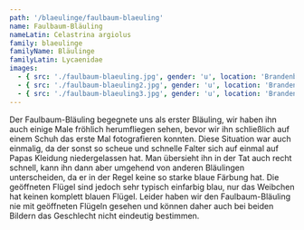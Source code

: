 ```yaml
---
path: '/blaeulinge/faulbaum-blaeuling'
name: Faulbaum-Bläuling
nameLatin: Celastrina argiolus
family: blaeulinge
familyName: Bläulinge
familyLatin: Lycaenidae
images:
  - { src: './faulbaum-blaeuling.jpg', gender: 'u', location: 'Brandenburg, bei Dollgow', author: Georg, date: '2016-07-02' }
  - { src: './faulbaum-blaeuling2.jpg', gender: 'u', location: 'Brandenburg, bei Dollgow', author: Karsten, date: '2016-07-02' }
  - { src: './faulbaum-blaeuling3.jpg', gender: 'u', location: 'Brandenburg, Heinrichsfelde', author: Georg, date: '2016-06-05' }
---
```


Der Faulbaum-Bläuling begegnete uns als erster Bläuling, wir haben ihn auch einige Male fröhlich herumfliegen sehen, bevor wir ihn schließlich auf einem Schuh das erste Mal fotografieren konnten. Diese Situation war auch einmalig, da der sonst so scheue und schnelle Falter sich auf einmal auf Papas Kleidung niedergelassen hat. Man übersieht ihn in der Tat auch recht schnell, kann ihn dann aber umgehend von anderen Bläulingen unterscheiden, da er in der Regel keine so starke blaue Färbung hat. Die geöffneten Flügel sind jedoch sehr typisch einfarbig blau, nur das Weibchen hat keinen komplett blauen Flügel. Leider haben wir den Faulbaum-Bläuling nie mit geöffneten Flügeln gesehen und können daher auch bei beiden Bildern das Geschlecht nicht eindeutig bestimmen.
